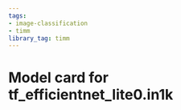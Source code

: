 ```yaml
---
tags:
- image-classification
- timm
library_tag: timm
---
```

# Model card for tf_efficientnet_lite0.in1k